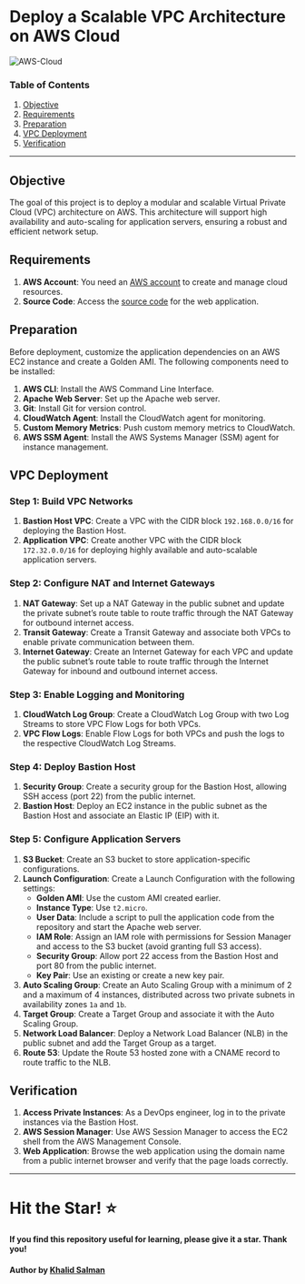 # Deploy a Scalable VPC Architecture on AWS Cloud

![AWS-Cloud](https://imgur.com/AXD50yl.png)

### Table of Contents

1. [Objective](#objective)
2. [Requirements](#requirements)
3. [Preparation](#preparation)
4. [VPC Deployment](#vpc-deployment)
5. [Verification](#verification)

---

## Objective

The goal of this project is to deploy a modular and scalable Virtual Private Cloud (VPC) architecture on AWS. This architecture will support high availability and auto-scaling for application servers, ensuring a robust and efficient network setup.

## Requirements

1. **AWS Account**: You need an [AWS account](https://aws.amazon.com/) to create and manage cloud resources.
2. **Source Code**: Access the [source code](https://github.com/NotHarshhaa/DevOps-Projects/blob/master/DevOps-Project-02/html-web-app) for the web application.

## Preparation

Before deployment, customize the application dependencies on an AWS EC2 instance and create a Golden AMI. The following components need to be installed:

1. **AWS CLI**: Install the AWS Command Line Interface.
2. **Apache Web Server**: Set up the Apache web server.
3. **Git**: Install Git for version control.
4. **CloudWatch Agent**: Install the CloudWatch agent for monitoring.
5. **Custom Memory Metrics**: Push custom memory metrics to CloudWatch.
6. **AWS SSM Agent**: Install the AWS Systems Manager (SSM) agent for instance management.

## VPC Deployment

### Step 1: Build VPC Networks

1. **Bastion Host VPC**: Create a VPC with the CIDR block `192.168.0.0/16` for deploying the Bastion Host.
2. **Application VPC**: Create another VPC with the CIDR block `172.32.0.0/16` for deploying highly available and auto-scalable application servers.

### Step 2: Configure NAT and Internet Gateways

1. **NAT Gateway**: Set up a NAT Gateway in the public subnet and update the private subnet’s route table to route traffic through the NAT Gateway for outbound internet access.
2. **Transit Gateway**: Create a Transit Gateway and associate both VPCs to enable private communication between them.
3. **Internet Gateway**: Create an Internet Gateway for each VPC and update the public subnet’s route table to route traffic through the Internet Gateway for inbound and outbound internet access.

### Step 3: Enable Logging and Monitoring

1. **CloudWatch Log Group**: Create a CloudWatch Log Group with two Log Streams to store VPC Flow Logs for both VPCs.
2. **VPC Flow Logs**: Enable Flow Logs for both VPCs and push the logs to the respective CloudWatch Log Streams.

### Step 4: Deploy Bastion Host

1. **Security Group**: Create a security group for the Bastion Host, allowing SSH access (port 22) from the public internet.
2. **Bastion Host**: Deploy an EC2 instance in the public subnet as the Bastion Host and associate an Elastic IP (EIP) with it.

### Step 5: Configure Application Servers

1. **S3 Bucket**: Create an S3 bucket to store application-specific configurations.
2. **Launch Configuration**: Create a Launch Configuration with the following settings:
   - **Golden AMI**: Use the custom AMI created earlier.
   - **Instance Type**: Use `t2.micro`.
   - **User Data**: Include a script to pull the application code from the repository and start the Apache web server.
   - **IAM Role**: Assign an IAM role with permissions for Session Manager and access to the S3 bucket (avoid granting full S3 access).
   - **Security Group**: Allow port 22 access from the Bastion Host and port 80 from the public internet.
   - **Key Pair**: Use an existing or create a new key pair.
3. **Auto Scaling Group**: Create an Auto Scaling Group with a minimum of 2 and a maximum of 4 instances, distributed across two private subnets in availability zones `1a` and `1b`.
4. **Target Group**: Create a Target Group and associate it with the Auto Scaling Group.
5. **Network Load Balancer**: Deploy a Network Load Balancer (NLB) in the public subnet and add the Target Group as a target.
6. **Route 53**: Update the Route 53 hosted zone with a CNAME record to route traffic to the NLB.

## Verification

1. **Access Private Instances**: As a DevOps engineer, log in to the private instances via the Bastion Host.
2. **AWS Session Manager**: Use AWS Session Manager to access the EC2 shell from the AWS Management Console.
3. **Web Application**: Browse the web application using the domain name from a public internet browser and verify that the page loads correctly.

---

# Hit the Star! ⭐

**If you find this repository useful for learning, please give it a star. Thank you!**

#### Author by [Khalid Salman](https://github.com/khalid-salman)